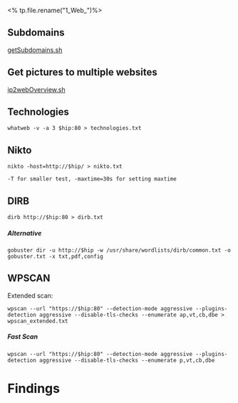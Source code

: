 <% tp.file.rename("1_Web_")%>

## Subdomains
[getSubdomains.sh](file:////home/kali/Documents/passiveInformationGathering/)
	

## Get pictures to multiple websites
[ip2webOverview.sh](file:////home/kali/Documents/passiveInformationGathering/)
	

## Technologies

```
whatweb -v -a 3 $hip:80 > technologies.txt
```


## Nikto
```
nikto -host=http://$hip/ > nikto.txt
```
	-T for smaller test, -maxtime=30s for setting maxtime



## DIRB
```
dirb http://$hip:80 > dirb.txt
```

##### Alternative
```
gobuster dir -u http://$hip -w /usr/share/wordlists/dirb/common.txt -o gobuster.txt -x txt,pdf,config 
```


## WPSCAN
Extended scan:
```
wpscan --url "https://$hip:80" --detection-mode aggressive --plugins-detection aggressive --disable-tls-checks --enumerate ap,vt,cb,dbe > wpscan_extended.txt
```

##### Fast Scan
```
wpscan --url "https://$hip:80" --detection-mode aggressive --plugins-detection aggressive --disable-tls-checks --enumerate p,vt,cb,dbe
```

# Findings

